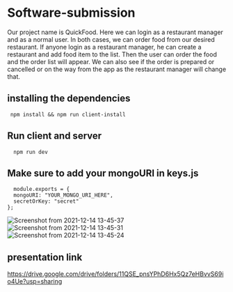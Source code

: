 # Software-submission

Our project name is QuickFood. Here we can login as a restaurant manager and as a normal user.
In both cases, we can order food from our desired restaurant.
If anyone login as a restaurant manager, he can create a restaurant and add food item to the list.
Then the user can order the food and the order list will appear.
We can also see if the order is prepared or cancelled or on the way from the app as the restaurant manager will change that.

## installing the dependencies
     npm install && npm run client-install
     
 
## Run client and server
      npm run dev
      
## Make sure to add your mongoURI in keys.js

      module.exports = {
      mongoURI: "YOUR_MONGO_URI_HERE",
      secretOrKey: "secret"
    };
    
    
    
![Screenshot from 2021-12-14 13-45-37](https://user-images.githubusercontent.com/50696940/145955634-d50d00aa-b551-4383-9112-5b6ababc1129.png)
![Screenshot from 2021-12-14 13-45-31](https://user-images.githubusercontent.com/50696940/145955682-55345eee-dae7-43ac-aed7-907cee2871de.png)
![Screenshot from 2021-12-14 13-45-24](https://user-images.githubusercontent.com/50696940/145955687-ca684ccc-c53f-4009-82d3-1ffa0962b59d.png)



## presentation link

https://drive.google.com/drive/folders/11QSE_pnsYPhD6Hx5Qz7eHBvvS69io4Ue?usp=sharing
